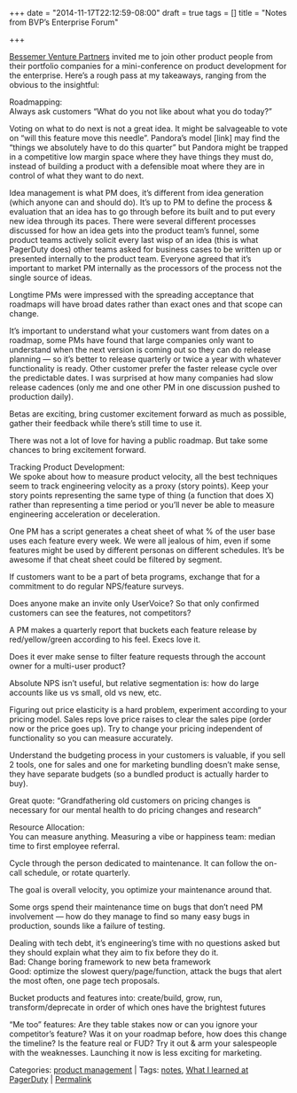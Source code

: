 +++
date = "2014-11-17T22:12:59-08:00"
draft = true
tags = []
title = "Notes from BVP’s Enterprise Forum"

+++

[Bessemer Venture Partners](http://www.bvp.com/) invited me to join other product people from their portfolio companies for a mini-conference on product development for the enterprise. Here’s a rough pass at my takeaways, ranging from the obvious to the insightful:

Roadmapping:  
Always ask customers “What do you not like about what you do today?”

Voting on what to do next is not a great idea. It might be salvageable to vote on “will this feature move this needle”. Pandora’s model \[link\] may find the “things we absolutely have to do this quarter” but Pandora might be trapped in a competitive low margin space where they have things they must do, instead of building a product with a defensible moat where they are in control of what they want to do next.

Idea management is what PM does, it’s different from idea generation (which anyone can and should do). It’s up to PM to define the process & evaluation that an idea has to go through before its built and to put every new idea through its paces. There were several different processes discussed for how an idea gets into the product team’s funnel, some product teams actively solicit every last wisp of an idea (this is what PagerDuty does) other teams asked for business cases to be written up or presented internally to the product team. Everyone agreed that it’s important to market PM internally as the processors of the process not the single source of ideas.

Longtime PMs were impressed with the spreading acceptance that roadmaps will have broad dates rather than exact ones and that scope can change.

It’s important to understand what your customers want from dates on a roadmap, some PMs have found that large companies only want to understand when the next version is coming out so they can do release planning — so it’s better to release quarterly or twice a year with whatever functionality is ready. Other customer prefer the faster release cycle over the predictable dates. I was surprised at how many companies had slow release cadences (only me and one other PM in one discussion pushed to production daily).

Betas are exciting, bring customer excitement forward as much as possible, gather their feedback while there’s still time to use it.

There was not a lot of love for having a public roadmap. But take some chances to bring excitement forward.

Tracking Product Development:  
We spoke about how to measure product velocity, all the best techniques seem to track engineering velocity as a proxy (story points). Keep your story points representing the same type of thing (a function that does X) rather than representing a time period or you’ll never be able to measure engineering acceleration or deceleration.

One PM has a script generates a cheat sheet of what % of the user base uses each feature every week. We were all jealous of him, even if some features might be used by different personas on different schedules. It’s be awesome if that cheat sheet could be filtered by segment.

If customers want to be a part of beta programs, exchange that for a commitment to do regular NPS/feature surveys.

Does anyone make an invite only UserVoice? So that only confirmed customers can see the features, not competitors?

A PM makes a quarterly report that buckets each feature release by red/yellow/green according to his feel. Execs love it.

Does it ever make sense to filter feature requests through the account owner for a multi-user product?

Absolute NPS isn’t useful, but relative segmentation is: how do large accounts like us vs small, old vs new, etc.

Figuring out price elasticity is a hard problem, experiment according to your pricing model. Sales reps love price raises to clear the sales pipe (order now or the price goes up). Try to change your pricing independent of functionality so you can measure accurately.

Understand the budgeting process in your customers is valuable, if you sell 2 tools, one for sales and one for marketing bundling doesn’t make sense, they have separate budgets (so a bundled product is actually harder to buy).

Great quote: “Grandfathering old customers on pricing changes is necessary for our mental health to do pricing changes and research”

Resource Allocation:  
You can measure anything. Measuring a vibe or happiness team: median time to first employee referral.

Cycle through the person dedicated to maintenance. It can follow the on-call schedule, or rotate quarterly.

The goal is overall velocity, you optimize your maintenance around that.

Some orgs spend their maintenance time on bugs that don’t need PM involvement — how do they manage to find so many easy bugs in production, sounds like a failure of testing.

Dealing with tech debt, it’s engineering’s time with no questions asked but they should explain what they aim to fix before they do it.  
Bad: Change boring framework to new beta framework  
Good: optimize the slowest query/page/function, attack the bugs that alert the most often, one page tech proposals.

Bucket products and features into: create/build, grow, run, transform/deprecate in order of which ones have the brightest futures

“Me too” features: Are they table stakes now or can you ignore your competitor’s feature? Was it on your roadmap before, how does this change the timeline? Is the feature real or FUD? Try it out & arm your salespeople with the weaknesses. Launching it now is less exciting for marketing.

Categories: [product management](http://euri.ca/category/product-management/index.html) | Tags: [notes](http://euri.ca/tag/notes/index.html), [What I learned at PagerDuty](http://euri.ca/tag/what-i-learned-at-pagerduty/index.html) | [Permalink](http://euri.ca/2014/notes-from-bvps-enterprise-forum/index.html)
